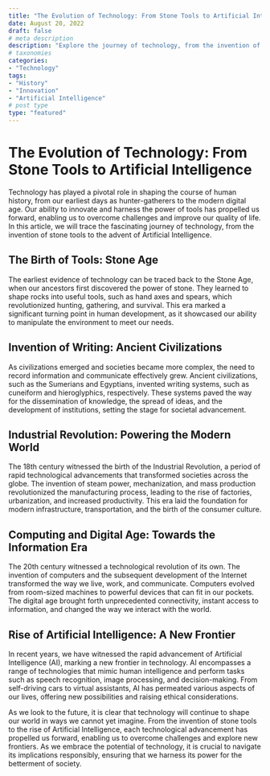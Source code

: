 ```yaml
---
title: "The Evolution of Technology: From Stone Tools to Artificial Intelligence"
date: August 20, 2022
draft: false
# meta description
description: "Explore the journey of technology, from the invention of stone tools to the rise of Artificial Intelligence."
# taxonomies
categories:
- "Technology"
tags:
- "History"
- "Innovation"
- "Artificial Intelligence"
# post type
type: "featured"
---
```


# The Evolution of Technology: From Stone Tools to Artificial Intelligence

Technology has played a pivotal role in shaping the course of human history, from our earliest days as hunter-gatherers to the modern digital age. Our ability to innovate and harness the power of tools has propelled us forward, enabling us to overcome challenges and improve our quality of life. In this article, we will trace the fascinating journey of technology, from the invention of stone tools to the advent of Artificial Intelligence.

## The Birth of Tools: Stone Age

The earliest evidence of technology can be traced back to the Stone Age, when our ancestors first discovered the power of stone. They learned to shape rocks into useful tools, such as hand axes and spears, which revolutionized hunting, gathering, and survival. This era marked a significant turning point in human development, as it showcased our ability to manipulate the environment to meet our needs.

## Invention of Writing: Ancient Civilizations

As civilizations emerged and societies became more complex, the need to record information and communicate effectively grew. Ancient civilizations, such as the Sumerians and Egyptians, invented writing systems, such as cuneiform and hieroglyphics, respectively. These systems paved the way for the dissemination of knowledge, the spread of ideas, and the development of institutions, setting the stage for societal advancement.

## Industrial Revolution: Powering the Modern World

The 18th century witnessed the birth of the Industrial Revolution, a period of rapid technological advancements that transformed societies across the globe. The invention of steam power, mechanization, and mass production revolutionized the manufacturing process, leading to the rise of factories, urbanization, and increased productivity. This era laid the foundation for modern infrastructure, transportation, and the birth of the consumer culture.

## Computing and Digital Age: Towards the Information Era

The 20th century witnessed a technological revolution of its own. The invention of computers and the subsequent development of the Internet transformed the way we live, work, and communicate. Computers evolved from room-sized machines to powerful devices that can fit in our pockets. The digital age brought forth unprecedented connectivity, instant access to information, and changed the way we interact with the world.

## Rise of Artificial Intelligence: A New Frontier

In recent years, we have witnessed the rapid advancement of Artificial Intelligence (AI), marking a new frontier in technology. AI encompasses a range of technologies that mimic human intelligence and perform tasks such as speech recognition, image processing, and decision-making. From self-driving cars to virtual assistants, AI has permeated various aspects of our lives, offering new possibilities and raising ethical considerations.

As we look to the future, it is clear that technology will continue to shape our world in ways we cannot yet imagine. From the invention of stone tools to the rise of Artificial Intelligence, each technological advancement has propelled us forward, enabling us to overcome challenges and explore new frontiers. As we embrace the potential of technology, it is crucial to navigate its implications responsibly, ensuring that we harness its power for the betterment of society.

